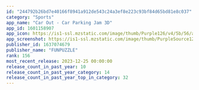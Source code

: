 ```yaml
---
id: "244792b26bd7e40166f8941a912de543c24a3ef8e223c93bf84d65bd81e8c037"
category: "Sports"
app_name: "Car Out - Car Parking Jam 3D"
app_id: 1601158907
app_icon: https://is1-ssl.mzstatic.com/image/thumb/Purple126/v4/5b/56/ae/5b56ae8e-4e65-2db3-0aa7-157371087e50/AppIcon-0-0-1x_U007emarketing-0-0-0-7-0-0-sRGB-0-0-0-GLES2_U002c0-512MB-85-220-0-0.png/1024x1024bb.png
app_screenshot: https://is1-ssl.mzstatic.com/image/thumb/PurpleSource126/v4/6b/fe/59/6bfe59e2-e39d-badb-1787-a7f6c75adcc0/10d208d2-b179-4cdc-9e98-8123fcea9429_6.5-1.jpg/1242x2688bb.png
publisher_id: 1637074679
publisher_name: "FUNPUZZLE"
rank: 156
most_recent_release: 2023-12-25 00:00:00
release_count_in_past_year: 10
release_count_in_past_year_category: 14
release_count_in_past_year_top_in_category: 32
---
```

